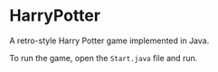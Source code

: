 # HarryPotter
A retro-style Harry Potter game implemented in Java.

To run the game, open the `Start.java` file and run.
